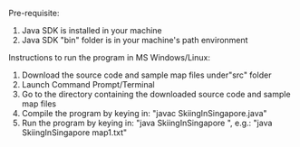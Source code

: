 Pre-requisite:
1. Java SDK is installed in your machine
2. Java SDK "bin" folder is in your machine's path environment

Instructions to run the program in MS Windows/Linux:
1. Download the source code and sample map files under"src" folder
2. Launch Command Prompt/Terminal
3. Go to the directory containing the downloaded source code and sample map files
4. Compile the program by keying in: "javac SkiingInSingapore.java"
5. Run the program by keying in: "java SkiingInSingapore <filename of the map you wish to run>", e.g.: "java SkiingInSingapore map1.txt"
